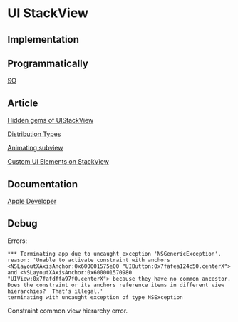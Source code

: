 # UI StackView



## Implementation


## Programmatically

[SO](https://stackoverflow.com/questions/30728062/add-views-in-uistackview-programmatically)

## Article

[Hidden gems of UIStackView](https://medium.com/dolap-tech/hidden-gems-of-uistackview-3b94a0001d29)

[Distribution Types](https://www.hackingwithswift.com/example-code/uikit/what-are-the-different-uistackview-distribution-types)

[Animating subview](https://www.hackingwithswift.com/read/33/3/animating-uistackview-subview-layout)

[Custom UI Elements on StackView](https://exploringswift.com/blog/using-uistackview-custom-uibutton-class-to-add-buttons-to-twittercard-interface-part-2)

## Documentation

[Apple Developer](https://developer.apple.com/documentation/uikit/uistackview)




## Debug

Errors: 

```libc++abi.dylib: terminating with uncaught exception of type NSException
*** Terminating app due to uncaught exception 'NSGenericException', reason: 'Unable to activate constraint with anchors <NSLayoutXAxisAnchor:0x600001575e00 "UIButton:0x7fafea124c50.centerX"> and <NSLayoutXAxisAnchor:0x600001570980 "UIView:0x7fafdffa97f0.centerX"> because they have no common ancestor.  Does the constraint or its anchors reference items in different view hierarchies?  That's illegal.'
terminating with uncaught exception of type NSException
```

Constraint common view hierarchy error.